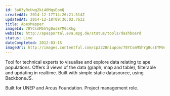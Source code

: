 ```yaml
---
id: 3aO3yRcUwg2ki46MqsEomQ
createdAt: 2014-12-17T14:26:21.514Z
updatedAt: 2014-12-18T09:36:02.763Z
title: ApesMapper
imageId: 78YCsmM5hYg0usEYM0cKkg
website: http://apesportal.eva.mpg.de/status/tools/dashboard
status: Live
dateCompleted: 2012-03-15
imageUrl: http://images.contentful.com/cp2228niupcm/78YCsmM5hYg0usEYM0cKkg/f00465a4b3a13c756e7b5ee1140a4ba4/Screenshot_2014-12-17_13.18.39.png
---
```

Tool for technical experts to visualise and explore data relating to ape populations. Offers 3 views of the
data (graph, map and table), filterable and updating in realtime. Built with simple static datasource, using
BackboneJS.

Built for UNEP and Arcus Foundation. Project management role.